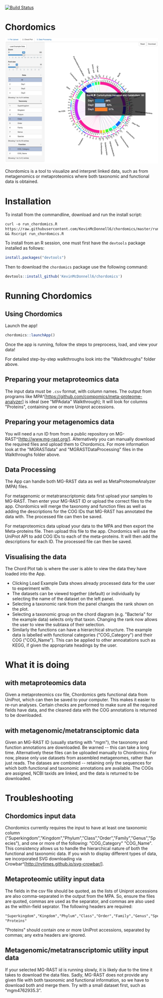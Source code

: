 [![Build Status](https://travis-ci.org/KevinMcDonnell6/chordomics.svg?branch=master)](https://travis-ci.org/KevinMcDonnell6/chordomics)
# Chordomics
[![Screenshot](https://github.com/KevinMcDonnell6/chordomics/blob/master/Walkthroughs/Screenshots/Screenshot.png)](https://github.com/KevinMcDonnell6/chordomics)

Chordomics is a tool to visualize and interpret linked data, such as from metagenomics or metaproteomics where both taxonomic and functional data is obtained.

# Installation
To install from the commandline, download and run the install script:

```{bash}
curl -o run_chordomics.R  https://raw.githubusercontent.com/KevinMcDonnell6/chordomics/master/run_chordomics.R && Rscript run_chordomics.R
```

To install from an R session, one must first have the `devtools` package installed as follows:
```r
install.packages("devtools")
```

Then to download the `chordomics` package use the following command:

```r
devtools::install_github('KevinMcDonnell6/chordomics')
```


# Running Chordomics

## Using Chordomics
Launch the app!

```r
chordomics::launchApp()
```

Once the app is running, follow the steps to preprocess, load, and view your data!

For detailed step-by-step walkthroughs look into the "Walkthroughs" folder above.

## Preparing your metaproteomics data
The input data must be `.csv` format, with column names. The output from programs like MPA^[<https://github.com/compomics/meta-proteome-analyzer>] is ideal (see "MPAdata" Walkthrough); It will look for columns "Proteins", containing one or more Uniprot accessions.

## Preparing your metagenomics data
You will need a run ID from from a public repository on MG-RAST^[<http://www.mg-rast.org/>]. 
Alternatively you can manually download the required files and upload them to Chordomics. For more information look at the "MGRASTdata" and "MGRASTDataProcessing" files in the Walkthroughs folder above.

## Data Processing
The App can handle both MG-RAST data as well as MetaProteomeAnalyzer (MPA) files.

For metagenomic or metatranscriptomic data first upload your samples to MG-RAST. Then enter your MG-RAST ID or upload the correct files to the app. Chordomics will merge the taxonomy and function files as well as adding the descriptions for the COG IDs that MG-RAST has annotated the data with. The processed file can then be saved.

For metaproteomics data upload your data to the MPA and then export the Meta-proteins file. Then upload this file to the app. Chordomics will use the UniProt API to add COG IDs to each of the meta-proteins. It will then add the descriptions for each ID. The processed file can then be saved.

## Visualising the data
The Chord Plot tab is where the user is able to view the data they have loaded into the App. 
* Clicking Load Example Data shows already processed data for the user to experiment with.
* The datasets can be viewed together (default) or individually by selecting the name of the dataset on the left panel.
* Selecting a taxonomic rank from the panel changes the rank shown on the plot.
* Selecting a taxonomic group on the chord diagram (e.g. "Bacteria" for the example data) selects only that taxon. Changing the rank now allows the user to view the subtaxa of their selection.
* Similarly the functions can have a hierarchical structure. The example data is labelled with functional categories ("COG_Category") and their COG ("COG_Name"). This can be applied to other annoatations such as KEGG, if given the appropriate headings by the user.

# What it is doing
## with metaproteomics data
Given a metaproteomics csv file, Chordomics gets functional data from UniProt, which can then be saved to your computer.  This makes it easier to re-run analyses. Certain checks are performed to make sure all the required fields have data, and the cleaned data with the COG annotations is returned to be downloaded.

## with metagenomic/metatransciptomic data
Given an MG-RAST ID (usually starting with "mgm"), the taxonomy and function annotations are downloaded. Be warned -- this can take a long time. Alternatively these files can be uploaded manually to Chordomics.  For now, please only use datasets from assembled metagenomes, rather than just reads.  The datases are combined -- retaining only the sequences for which both functional and taxonomic annotations are available. The COGs are assigned, NCBI taxids are linked, and the data is returned to be downloaded.



# Troubleshooting
## Chordomics input data
Chordomics currently requires the input to have at least one taxonomic column ("Superkingdom","Kingdom","Phylum","Class","Order","Family","Genus","Species"), and one or more of the following: "COG_Category"	"COG_Name".  This consistency allows us to handle the hierarchical nature of both the functional and taxonomic data.  If you wish to display different types of data, we incorporated  SVG downloading via Crowbar^[<http://nytimes.github.io/svg-crowbar/>].


## Metaproteomic utility input data
The fields in the csv file should be quoted, as the lists of Uniprot accessions are also comma-separated in the output from the MPA.  So, ensure the files are quoted, commas are used as the separator, and commas are also used as the within-field seprator.  The following headers are required:
```
"Superkingdom","Kingdom","Phylum","Class","Order","Family","Genus","Species", "Proteins"
```
"Proteins" should contain one or more UniProt accessions, separated by commas; any extra headers are ignored.


## Metagenomic/metatranscriptomic utility input data
If your selected MG-RAST id is running slowly, it is likely due to the time it takes to download the data files.  Sadly, MG-RAST does not provide any given file with both taxonomic and functional information, so we have to download both and merge them.  Try with a small dataset first, such as "mgm4762935.3".

